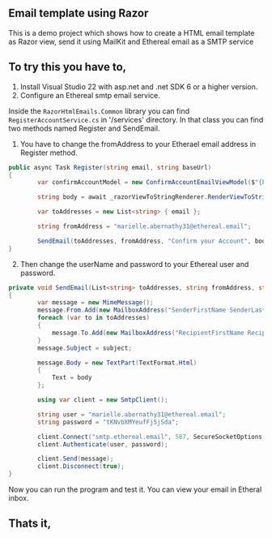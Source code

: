 <h2> Email template using Razor </h2>

<p>This is a demo project which shows how to create a HTML email template as Razor view, send it using MailKit and Ethereal email as a SMTP service</p>

## To try this you have to,

1. Install Visual Studio 22 with asp.net and .net SDK 6 or a higher version.
2. Configure an Ethereal smtp email service.

Inside the `RazorHtmlEmails.Common` library you can find `RegisterAccountService.cs` in '/services' directory. In that class you can find two methods named Register and SendEmail.

1. You have to change the fromAddress to your Etherael email address in Register method.
```csharp
public async Task Register(string email, string baseUrl)
{
        var confirmAccountModel = new ConfirmAccountEmailViewModel($"{baseUrl}/{Guid.NewGuid()}");

        string body = await _razorViewToStringRenderer.RenderViewToStringAsync("/Views/Emails/ConfirmAccount/ConfirmAccount.cshtml", confirmAccountModel);

        var toAddresses = new List<string> { email };

        string fromAddress = "marielle.abernathy31@ethereal.email";

        SendEmail(toAddresses, fromAddress, "Confirm your Account", body);
}
```

2. Then change the userName and password to your Ethereal user and password.
```csharp
private void SendEmail(List<string> toAddresses, string fromAddress, string subject, string body)
{
        var message = new MimeMessage();
        message.From.Add(new MailboxAddress("SenderFirstName SenderLastName", fromAddress));
        foreach (var to in toAddresses)
        {
            message.To.Add(new MailboxAddress("RecipientFirstName RecipientLastName", to));
        }
        message.Subject = subject;

        message.Body = new TextPart(TextFormat.Html)
        {
            Text = body
        };

        using var client = new SmtpClient();

        string user = "marielle.abernathy31@ethereal.email";
        string password = "tKNvbXMYeufFj5jSda";

        client.Connect("smtp.ethereal.email", 587, SecureSocketOptions.StartTls);
        client.Authenticate(user, password);

        client.Send(message);
        client.Disconnect(true);
}
```

Now you can run the program and test it. You can view your email in Etheral inbox.

## Thats it,
